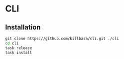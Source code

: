 # CLI

## Installation

```bash
git clone https://github.com/killbasa/cli.git ./cli
cd cli
task release
task install
```
